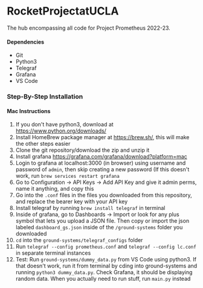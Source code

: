 # RocketProjectatUCLA
The hub encompassing all code for Project Prometheus 2022-23.

#### Dependencies
- Git
- Python3
- Telegraf
- Grafana
- VS Code

### Step-By-Step Installation

#### Mac Instructions
1. If you don't have python3, download at https://www.python.org/downloads/
1. Install HomeBrew package manager at https://brew.sh/, this will make the other steps easier
2. Clone the git repository/download the zip and unzip it
3. Install grafana https://grafana.com/grafana/download?platform=mac
4. Login to grafana at localhost:3000 (in browser) using username and password of `admin`, then skip creating a new password (If this doesn't work, run `brew services restart grafana`
5. Go to Configuration → API Keys → Add API Key and give it admin perms, name it anything, and copy this
6. Go into the `.conf` files in the files you downloaded from this repository, and replace the bearer key with your API key
7. Install telegraf by running `brew install telegraf` in terminal
8. Inside of grafana, go to Dashboards → Import or look for any plus symbol that lets you upload a JSON file. Then copy or import the json labeled `dashboard_gs.json` inside of the `/ground-systems` folder you downloaded
9. `cd` into the `ground-systems/telegraf_configs` folder
10. Run `telegraf --config prometheus.conf` and `telegraf --config lc.conf` in separate terminal instances
11. Test: Run `ground-systems/dummy_data.py` from VS Code using python3. If that doesn't work, run it from terminal by cding into ground-systems and running `python3 dummy_data.py`. Check Grafana, it should be displaying random data. When you actually need to run stuff, run `main.py` instead
